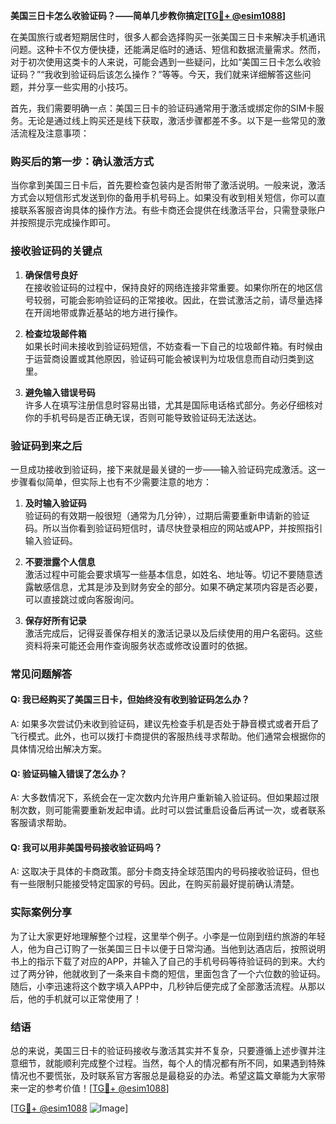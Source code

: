 **美国三日卡怎么收验证码？——简单几步教你搞定[[TG💪+ @esim1088](https://t.me/s/esim1088)]**

在美国旅行或者短期居住时，很多人都会选择购买一张美国三日卡来解决手机通讯问题。这种卡不仅方便快捷，还能满足临时的通话、短信和数据流量需求。然而，对于初次使用这类卡的人来说，可能会遇到一些疑问，比如“美国三日卡怎么收验证码？”“我收到验证码后该怎么操作？”等等。今天，我们就来详细解答这些问题，并分享一些实用的小技巧。

首先，我们需要明确一点：美国三日卡的验证码通常用于激活或绑定你的SIM卡服务。无论是通过线上购买还是线下获取，激活步骤都差不多。以下是一些常见的激活流程及注意事项：

### 购买后的第一步：确认激活方式

当你拿到美国三日卡后，首先要检查包装内是否附带了激活说明。一般来说，激活方式会以短信形式发送到你的备用手机号码上。如果没有收到相关短信，你可以直接联系客服咨询具体的操作方法。有些卡商还会提供在线激活平台，只需登录账户并按照提示完成操作即可。

### 接收验证码的关键点

1. **确保信号良好**  
   在接收验证码的过程中，保持良好的网络连接非常重要。如果你所在的地区信号较弱，可能会影响验证码的正常接收。因此，在尝试激活之前，请尽量选择在开阔地带或靠近基站的地方进行操作。

2. **检查垃圾邮件箱**  
   如果长时间未接收到验证码短信，不妨查看一下自己的垃圾邮件箱。有时候由于运营商设置或其他原因，验证码可能会被误判为垃圾信息而自动归类到这里。

3. **避免输入错误号码**  
   许多人在填写注册信息时容易出错，尤其是国际电话格式部分。务必仔细核对你的手机号码是否正确无误，否则可能导致验证码无法送达。

### 验证码到来之后

一旦成功接收到验证码，接下来就是最关键的一步——输入验证码完成激活。这一步骤看似简单，但实际上也有不少需要注意的地方：

1. **及时输入验证码**  
   验证码的有效期一般很短（通常为几分钟），过期后需要重新申请新的验证码。所以当你看到验证码短信时，请尽快登录相应的网站或APP，并按照指引输入验证码。

2. **不要泄露个人信息**  
   激活过程中可能会要求填写一些基本信息，如姓名、地址等。切记不要随意透露敏感信息，尤其是涉及到财务安全的部分。如果不确定某项内容是否必要，可以直接跳过或向客服询问。

3. **保存好所有记录**  
   激活完成后，记得妥善保存相关的激活记录以及后续使用的用户名密码。这些资料将来可能还会用作查询服务状态或修改设置时的依据。

### 常见问题解答

#### Q: 我已经购买了美国三日卡，但始终没有收到验证码怎么办？
A: 如果多次尝试仍未收到验证码，建议先检查手机是否处于静音模式或者开启了飞行模式。此外，也可以拨打卡商提供的客服热线寻求帮助。他们通常会根据你的具体情况给出解决方案。

#### Q: 验证码输入错误了怎么办？
A: 大多数情况下，系统会在一定次数内允许用户重新输入验证码。但如果超过限制次数，则可能需要重新发起申请。此时可以尝试重启设备后再试一次，或者联系客服请求帮助。

#### Q: 我可以用非美国号码接收验证码吗？
A: 这取决于具体的卡商政策。部分卡商支持全球范围内的号码接收验证码，但也有一些限制只能接受特定国家的号码。因此，在购买前最好提前确认清楚。

### 实际案例分享

为了让大家更好地理解整个过程，这里举个例子。小李是一位刚到纽约旅游的年轻人，他为自己订购了一张美国三日卡以便于日常沟通。当他到达酒店后，按照说明书上的指示下载了对应的APP，并输入了自己的手机号码等待验证码的到来。大约过了两分钟，他就收到了一条来自卡商的短信，里面包含了一个六位数的验证码。随后，小李迅速将这个数字填入APP中，几秒钟后便完成了全部激活流程。从那以后，他的手机就可以正常使用了！

### 结语

总的来说，美国三日卡的验证码接收与激活其实并不复杂，只要遵循上述步骤并注意细节，就能顺利完成整个过程。当然，每个人的情况都有所不同，如果遇到特殊情况也不要慌张，及时联系官方客服总是最稳妥的办法。希望这篇文章能为大家带来一定的参考价值！[[TG💪+ @esim1088](https://t.me/s/esim1088)]

[[TG💪+ @esim1088](https://t.me/s/esim1088) ![Image](https://i.postimg.cc/4NQfJmqS/Snipaste-2025-05-13-00-14-12.png)]